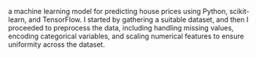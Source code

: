 a machine learning model for predicting house prices using Python, scikit-learn, and TensorFlow. I started by gathering a suitable dataset, and then I proceeded to preprocess the data, including handling missing values, encoding categorical variables, and scaling numerical features to ensure uniformity across the dataset.
